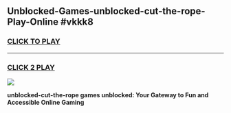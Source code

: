 
## Unblocked-Games-unblocked-cut-the-rope-Play-Online #vkkk8
<h3>
<a href="https://news.freeplayer.one?title=unblocked-cut-the-rope&ref=3">CLICK TO PLAY</a></h3>
<hr>

<h3>
<a href="https://news.freeplayer.one?title=unblocked-cut-the-rope&ref=3">CLICK 2 PLAY</a>
  
</h3>

<a href="https://news.freeplayer.one?title=unblocked-cut-the-rope&ref=3"><img src="https://clearcache.store/games.png"></a>


**unblocked-cut-the-rope games unblocked: Your Gateway to Fun and Accessible Online Gaming**
